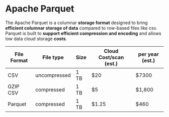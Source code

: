 # Apache Parquet

The Apache Parquet is a columnar __storage format__ designed to bring __efficient columnar storage of data__ compared to row-based files like csv. 
Parquet is built to __support efficient compression and encoding__ and allows low data cloud storage __costs__. 

| File Format | File type | Size | Cloud Cost/scan (est.) |per year (est.)|
| ------------- | ------------- |------------- |------------- |------------- |  
| CSV | uncompressed | 1 TB | $20 | $7300|
| GZIP CSV | compressed  | 1 TB | $5 | $1,800|
| Parquet | compressed | 1 TB |  $1.25 | $460|
